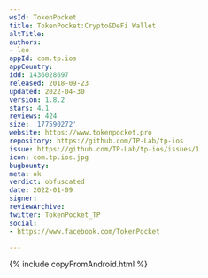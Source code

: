 ```yaml
---
wsId: TokenPocket
title: TokenPocket:Crypto&DeFi Wallet
altTitle: 
authors:
- leo
appId: com.tp.ios
appCountry: 
idd: 1436028697
released: 2018-09-23
updated: 2022-04-30
version: 1.8.2
stars: 4.1
reviews: 424
size: '177590272'
website: https://www.tokenpocket.pro
repository: https://github.com/TP-Lab/tp-ios
issue: https://github.com/TP-Lab/tp-ios/issues/1
icon: com.tp.ios.jpg
bugbounty: 
meta: ok
verdict: obfuscated
date: 2022-01-09
signer: 
reviewArchive: 
twitter: TokenPocket_TP
social:
- https://www.facebook.com/TokenPocket

---
```


{% include copyFromAndroid.html %}
